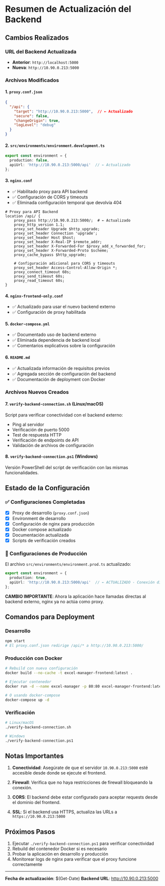 # Resumen de Actualización del Backend

## Cambios Realizados

### URL del Backend Actualizada
- **Anterior**: `http://localhost:5000`
- **Nueva**: `http://10.90.0.213:5000`

### Archivos Modificados

#### 1. `proxy.conf.json`
```json
{
  "/api": {
    "target": "http://10.90.0.213:5000",  // ← Actualizado
    "secure": false,
    "changeOrigin": true,
    "logLevel": "debug"
  }
}
```

#### 2. `src/environments/environment.development.ts`
```typescript
export const environment = {
  production: false,
  apiUrl: 'http://10.90.0.213:5000/api'  // ← Actualizado
};
```

#### 3. `nginx.conf`
- ✅ Habilitado proxy para API backend
- ✅ Configuración de CORS y timeouts
- ✅ Eliminada configuración temporal que devolvía 404

```nginx
# Proxy para API Backend
location /api/ {
    proxy_pass http://10.90.0.213:5000/;  # ← Actualizado
    proxy_http_version 1.1;
    proxy_set_header Upgrade $http_upgrade;
    proxy_set_header Connection 'upgrade';
    proxy_set_header Host $host;
    proxy_set_header X-Real-IP $remote_addr;
    proxy_set_header X-Forwarded-For $proxy_add_x_forwarded_for;
    proxy_set_header X-Forwarded-Proto $scheme;
    proxy_cache_bypass $http_upgrade;
    
    # Configuración adicional para CORS y timeouts
    proxy_set_header Access-Control-Allow-Origin *;
    proxy_connect_timeout 60s;
    proxy_send_timeout 60s;
    proxy_read_timeout 60s;
}
```

#### 4. `nginx-frontend-only.conf`
- ✅ Actualizado para usar el nuevo backend externo
- ✅ Configuración de proxy habilitada

#### 5. `docker-compose.yml`
- ✅ Documentado uso de backend externo
- ✅ Eliminada dependencia de backend local
- ✅ Comentarios explicativos sobre la configuración

#### 6. `README.md`
- ✅ Actualizada información de requisitos previos
- ✅ Agregada sección de configuración del backend
- ✅ Documentación de deployment con Docker

### Archivos Nuevos Creados

#### 7. `verify-backend-connection.sh` (Linux/macOS)
Script para verificar conectividad con el backend externo:
- Ping al servidor
- Verificación de puerto 5000
- Test de respuesta HTTP
- Verificación de endpoints de API
- Validación de archivos de configuración

#### 8. `verify-backend-connection.ps1` (Windows)
Versión PowerShell del script de verificación con las mismas funcionalidades.

## Estado de la Configuración

### ✅ Configuraciones Completadas
- [x] Proxy de desarrollo (`proxy.conf.json`)
- [x] Environment de desarrollo
- [x] Configuración de nginx para producción
- [x] Docker compose actualizado
- [x] Documentación actualizada
- [x] Scripts de verificación creados

### 🔧 Configuraciones de Producción
El archivo `src/environments/environment.prod.ts` actualizado:
```typescript
export const environment = {
  production: true,
  apiUrl: 'http://10.90.0.213:5000/api'  // ← ACTUALIZADO - Conexión directa
};
```

**CAMBIO IMPORTANTE**: Ahora la aplicación hace llamadas directas al backend externo, nginx ya no actúa como proxy.

## Comandos para Deployment

### Desarrollo
```bash
npm start
# El proxy.conf.json redirige /api/* a http://10.90.0.213:5000/
```

### Producción con Docker
```bash
# Rebuild con nueva configuración
docker build --no-cache -t excel-manager-frontend:latest .

# Ejecutar contenedor
docker run -d --name excel-manager -p 80:80 excel-manager-frontend:latest

# O usando docker-compose
docker-compose up -d
```

### Verificación
```bash
# Linux/macOS
./verify-backend-connection.sh

# Windows
./verify-backend-connection.ps1
```

## Notas Importantes

1. **Conectividad**: Asegúrate de que el servidor `10.90.0.213:5000` esté accesible desde donde se ejecute el frontend.

2. **Firewall**: Verifica que no haya restricciones de firewall bloqueando la conexión.

3. **CORS**: El backend debe estar configurado para aceptar requests desde el dominio del frontend.

4. **SSL**: Si el backend usa HTTPS, actualiza las URLs a `https://10.90.0.213:5000`

## Próximos Pasos

1. Ejecutar `./verify-backend-connection.ps1` para verificar conectividad
2. Rebuild del contenedor Docker si es necesario
3. Probar la aplicación en desarrollo y producción
4. Monitorear logs de nginx para verificar que el proxy funcione correctamente

---
**Fecha de actualización**: $(Get-Date)
**Backend URL**: http://10.90.0.213:5000 
